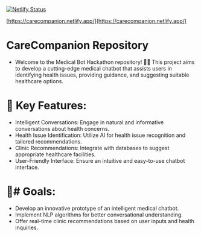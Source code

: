 [![Netlify Status](https://api.netlify.com/api/v1/badges/bd4708a9-67ba-42a7-84cd-dc8a0149a8d0/deploy-status)](https://app.netlify.com/sites/carecompanion/deploys)

[https://carecompanion.netlify.app/](https://carecompanion.netlify.app/)

# CareCompanion Repository

- Welcome to the Medical Bot Hackathon repository! 🏥🤖 This project aims to develop a cutting-edge medical chatbot that assists users in identifying health issues, providing guidance, and suggesting suitable healthcare options.

# 🚀 Key Features:

- Intelligent Conversations: Engage in natural and informative conversations about health concerns.
- Health Issue Identification: Utilize AI for health issue recognition and tailored recommendations.
- Clinic Recommendations: Integrate with databases to suggest appropriate healthcare facilities.
- User-Friendly Interface: Ensure an intuitive and easy-to-use chatbot interface.

# 🎯# Goals:

- Develop an innovative prototype of an intelligent medical chatbot.
- Implement NLP algorithms for better conversational understanding.
- Offer real-time clinic recommendations based on user inputs and health inquiries.
